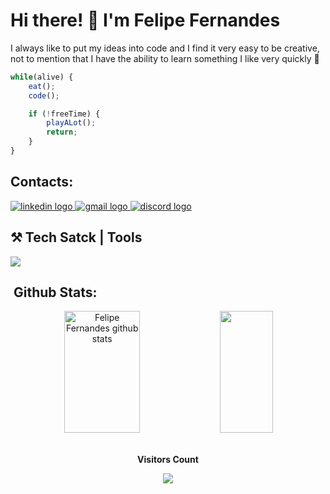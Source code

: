 # Hi there! 👋 I'm Felipe Fernandes

I always like to put my ideas into code and I find it very easy to be creative, not to mention that I have the ability to learn something I like very quickly 🫠


```ts
while(alive) {
    eat();
    code();

    if (!freeTime) {
        playALot();
        return;
    }
}
```

 ## Contacts:

  <a href="https://linkedin.com/in/luiz-felipe-6a5a98215" target="_blank">
    <img src="https://skillicons.dev/icons?i=linkedin" alt="linkedin logo"  />
  </a>
  <a href="mailto:felipefernandes2080ti@gmail.com" target="_blank">
<img src="https://skillicons.dev/icons?i=gmail" alt="gmail logo"  />
  </a>
  <a href="https://discordapp.com/users/418551401573253121" target="_blank">
<img src="https://skillicons.dev/icons?i=discord" alt="discord logo"  />
  </a>


 ## ⚒️ Tech Satck | Tools
<p align="left">
  <a href="https://skillicons.dev">
    <img src="https://skillicons.dev/icons?i=react,nextjs,vite,tailwindcss,styledcomponents,css,sass,mui,cs,typescript,javascript,nodejs,express,prisma,mysql,postgres,mongodb,github,git,bitbucket,aws,vercel,androidstudio" />
  </a>
</p> 


## &nbsp;Github Stats:

<div align="center">  
  <img width="49%" height="195px" src="https://github-readme-stats.vercel.app/api?username=FelipeFernandes7&show_icons=true&count_private=true&hide_border=true&title_color=6e72fc&icon_color=6e72fc&text_color=c9d1d9&bg_color=0d1117" alt="Felipe Fernandes github stats" /> 
  <img width="41%" height="195px" src="https://github-readme-stats.vercel.app/api/top-langs/?username=FelipeFernandes7&layout=compact&hide_border=true&title_color=6e72fc&text_color=c9d1d9&bg_color=0d1117" />
</div>


  <div align="center">
<br><p align="centre"><b>Visitors Count</b></p>  
<p align="center"><img align="center" src="https://profile-counter.glitch.me/{FelipeFernandes7}/count.svg" /></p> 
</div>

